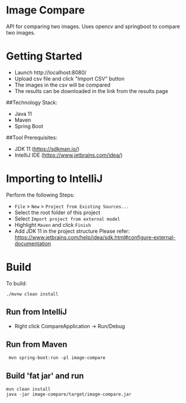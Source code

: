 # Image Compare

API for comparing two images. Uses opencv and springboot to compare two images.

# Getting Started

* Launch http://localhost:8080/
* Upload csv file and click "Import CSV" button
* The images in the csv will be compared
* The results can be downloaded in the link from the results page

##Technology Stack:
* Java 11
* Maven
* Spring Boot

##Tool Prerequisites:
* JDK 11 (https://sdkman.io/)
* IntelliJ IDE (https://www.jetbrains.com/idea/)

# Importing to IntelliJ
Perform the following Steps:
* `File` > `New` > `Project from Existing Sources...`
* Select the root folder of this project
* Select `Import project from external model`
* Highlight `Maven` and click `Finish`
* Add JDK 11 in the project structure
    Please refer: https://www.jetbrains.com/help/idea/sdk.html#configure-external-documentation

# Build
To build:
```
./mvnw clean install
```
## Run from IntelliJ
* Right click CompareApplication -> Run/Debug

## Run from Maven
```
 mvn spring-boot:run -pl image-compare
```

## Build 'fat jar' and run
```
mvn clean install
java -jar image-compare/target/image-compare.jar
